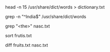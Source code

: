 head -n 15 /usr/share/dict/words > dictionary.txt

grep -n "^India$" /usr/share/dict/words 

grep "\<the\>" nasc.txt

sort frutis.txt

diff fruits.txt nasc.txt